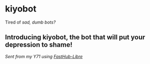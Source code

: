 # kiyobot

Tired of _sad, dumb bots?_ 

## Introducing kiyobot, the bot that will put your depression to shame!

_Sent from my Y71 using [FastHub-Libre](https://github.com/thermatk/FastHub-Libre/)_
